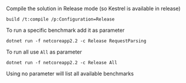 ﻿Compile the solution in Release mode (so Kestrel is available in release)
```
build /t:compile /p:Configuration=Release
```
To run a specific benchmark add it as parameter
```
dotnet run -f netcoreapp2.2 -c Release RequestParsing
```
To run all use `All` as parameter
```
dotnet run -f netcoreapp2.2 -c Release All
```
Using no parameter will list all available benchmarks
